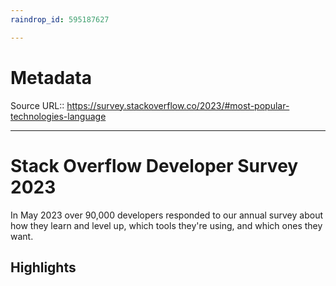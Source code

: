 ```yaml
---
raindrop_id: 595187627

---
```


# Metadata
Source URL:: https://survey.stackoverflow.co/2023/#most-popular-technologies-language


---
# Stack Overflow Developer Survey 2023

In May 2023 over 90,000 developers responded to our annual survey about how they learn and level up, which tools they&#39;re using, and which ones they want.

## Highlights
